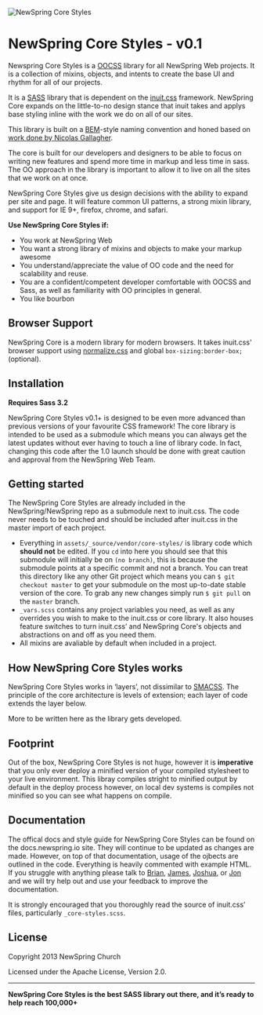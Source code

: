 ![NewSpring Core Styles](http://images.newspring.cc/site/logos/default.png)

# NewSpring Core Styles - v0.1

Newspring Core Styles is a [OOCSS](http://ianstormtaylor.com/oocss-plus-sass-is-the-best-way-to-css/)
library for all NewSpring Web projects.  It is a collection of mixins, objects, and intents to create
the base UI and rhythm for all of our projects.

It is a [SASS](http://sass-lang.com) library that is dependent on the
[inuit.css](https://github.com/csswizardry/inuit.css) framework. NewSpring Core expands on the
little-to-no design stance that inuit takes and applys base styling inline with the work
we do on all of our sites.

This library is built on a [BEM](http://bem.info/)-style naming convention and
honed based on [work done by Nicolas Gallagher](https://gist.github.com/1309546).

The core is built for our developers and designers to be able to focus on writing new features
and spend more time in markup and less time in sass. The OO approach in the library is important
to allow it to live on all the sites that we work on at once.

NewSpring Core Styles give us design decisions with the ability to expand per site and page. It will feature
common UI patterns, a strong mixin library, and support for IE 9+, firefox, chrome, and safari.

**Use NewSpring Core Styles if:**

* You work at NewSpring Web
* You want a strong library of mixins and objects to make your markup awesome
* You understand/appreciate the value of OO code and the need for scalability
  and reuse.
* You are a confident/competent developer comfortable with OOCSS and Sass, as
  well as familiarity with OO principles in general.
* You like bourbon

## Browser Support

NewSpring Core is a modern library for modern browsers. It takes inuit.css' browser support using
[normalize.css](http://necolas.github.com/normalize.css/) and global
`box-sizing:border-box;` (optional).

## Installation

**Requires Sass 3.2**

NewSpring Core Styles v0.1+ is designed to be even more advanced than previous versions of
your favourite CSS framework! The core library is intended to be used
as a submodule which means you can always get the latest updates without
ever having to touch a line of library code.  In fact, changing this code after the 1.0 launch should be
done with great caution and approval from the NewSpring Web Team.

## Getting started

The NewSpring Core Styles are already included in the NewSpring/NewSpring repo as a submodule next to inuit.css.
The code never needs to be touched and should be included after inuit.css in the master import of each project.

* Everything in `assets/_source/vendor/core-styles/` is library code which **should not** be edited.
  If you `cd` into here you should see that this submodule will initially be on
  `(no branch)`, this is because the submodule points at a specific commit and
  not a branch. You can treat this directory like any other Git project which
  means you can `$ git checkout master` to get your submodule on the most
  up-to-date stable version of the core. To grab any new changes simply run
  `$ git pull` on the `master` branch.
* `_vars.scss` contains any project variables you need, as well as any overrides
  you wish to make to the inuit.css or core library. It also houses feature switches to
  turn inuit.css’ and NewSpring Core's objects and abstractions on and off as you need them.
* All mixins are avaliable by default when included in a project.

## How NewSpring Core Styles works

NewSpring Core Styles works in ‘layers’, not dissimilar to [SMACSS](http://smacss.com/). The
principle of the core architecture is levels of extension; each layer of code
extends the layer below.

More to be written here as the library gets developed.

## Footprint

Out of the box, NewSpring Core Styles is not huge, however it is **imperative** that you
only ever deploy a minified version of your compiled stylesheet to your live
environment. This libray compiles stright to minified output by default in the deploy process
however, on local dev systems is compiles not minified so you can see what happens on compile.


## Documentation

The offical docs and style guide for NewSpring Core Styles can be found on the docs.newspring.io site.
They will continue to be updated as changes are made. However, on top of that documentation,
usage of the ojbects are outlined in the code. Everything is heavily commented with example HTML. If you
struggle with anything please talk to [Brian](mailto:brian.kalwat@newspring.cc),
[James](mailto:james.baxley@newspring.cc), [Joshua](joshua.blankenship@newspring.cc), or
[Jon](mailto:jon.horton@newspring.cc) and we will try help out and use your
feedback to improve the documentation.

It is strongly encouraged that you thoroughly read the source of inuit.css’
files, particularly `_core-styles.scss`.

## License

Copyright 2013 NewSpring Church

Licensed under the Apache License, Version 2.0.

---

**NewSpring Core Styles is the best SASS library out there, and it’s ready to help reach 100,000+**
